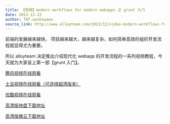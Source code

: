 ```yaml
---
title: 【视频】modern workflows for modern webapps 之 grunt 入门
date: 2013-12-22
author: TAT.woshayawo
source_link: http://www.alloyteam.com/2013/12/video-modern-workflows-for-modern-webapps-entry-of-grunt/
---
```


前端的发展越来越快， 项目越来越大，越来越复杂，如何简单高效的组织开发流程就显得尤为重要。

所以 alloyteam 决定推出介绍现代化 webapp 的开发流程的一系列视频教程，今天就为大家呈上第一部【grunt 入门】。

[腾讯视频在线观看](http://v.qq.com/boke/page/a/o/j/a0123zddmoj.html "腾讯视频在线观看")

[土豆视频在线观看（可选择超清版本）](http://www.tudou.com/programs/view/2CgnMSG0_Y0/ "土豆视频在线观看")

[优酷视频在线观看](http://v.youku.com/v_show/id_XNjUxNjU5NTQ4.html "优酷视频在线观看")

[高清版快盘下载地址](http://www.kuaipan.cn/file/id_48820047145121986.htm "高清版快盘下载地址")

[高清版微云下载地址](http://url.cn/LpvM0m "高清版微云下载地址")